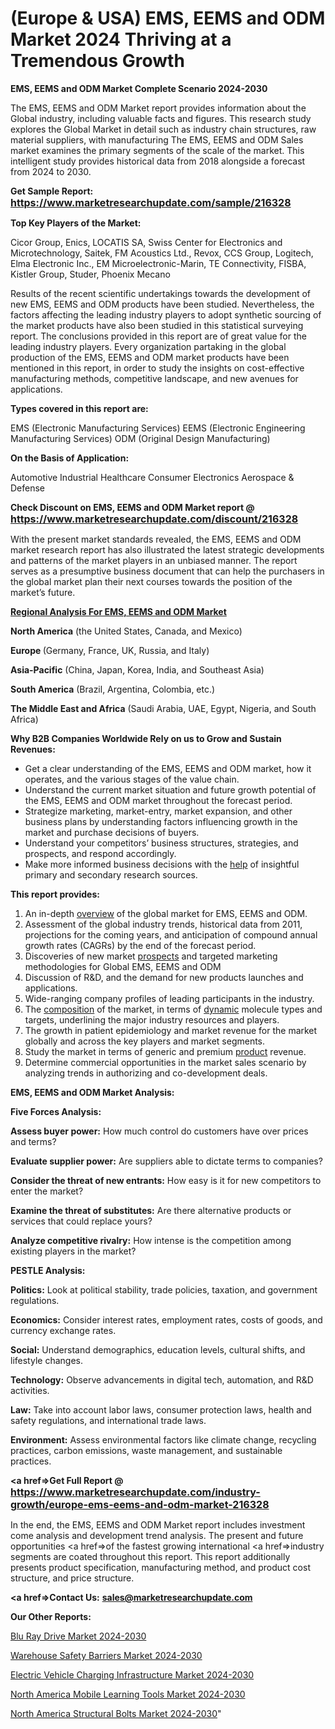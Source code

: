 # (Europe & USA) EMS, EEMS and ODM Market 2024 Thriving at a Tremendous Growth

<strong>EMS, EEMS and ODM Market Complete Scenario 2024-2030</strong>

The EMS, EEMS and ODM Market report provides information about the Global industry, including valuable facts and figures. This research study explores the Global Market in detail such as industry chain structures, raw material suppliers, with manufacturing The EMS, EEMS and ODM Sales market examines the primary segments of the scale of the market. This intelligent study provides historical data from 2018 alongside a forecast from 2024 to 2030.

<strong>Get Sample Report: <a href=https://www.marketresearchupdate.com/sample/216328><font size=3 color=#0000ff>https://www.marketresearchupdate.com/sample/216328</font></a></strong>

<strong>Top Key Players of the Market:</strong>

Cicor Group, Enics, LOCATIS SA, Swiss Center for Electronics and Microtechnology, Saitek, FM Acoustics Ltd., Revox, CCS Group, Logitech, Elma Electronic Inc., EM Microelectronic-Marin, TE Connectivity, FISBA, Kistler Group, Studer, Phoenix Mecano

Results of the recent scientific undertakings towards the development of new EMS, EEMS and ODM products have been studied. Nevertheless, the factors affecting the leading industry players to adopt synthetic sourcing of the market products have also been studied in this statistical surveying report. The conclusions provided in this report are of great value for the leading industry players. Every organization partaking in the global production of the EMS, EEMS and ODM market products have been mentioned in this report, in order to study the insights on cost-effective manufacturing methods, competitive landscape, and new avenues for applications.

<strong>Types covered in this report are: </strong>

EMS (Electronic Manufacturing Services)
EEMS (Electronic Engineering Manufacturing Services)
ODM (Original Design Manufacturing)

<strong>On the Basis of Application:</strong>

Automotive
Industrial
Healthcare
Consumer Electronics
Aerospace & Defense

<strong>Check Discount on EMS, EEMS and ODM Market report @ <a href=https://www.marketresearchupdate.com/discount/216328><font size=3 color=#0000ff>https://www.marketresearchupdate.com/discount/216328</font></a></strong>

With the present market standards revealed, the EMS, EEMS and ODM market research report has also illustrated the latest strategic developments and patterns of the market players in an unbiased manner. The report serves as a presumptive business document that can help the purchasers in the global market plan their next courses towards the position of the market’s future.

<strong><u><b>Regional Analysis For EMS, EEMS and ODM Market</b></u></strong>

<strong><b>North America</b></strong> (the United States, Canada, and Mexico)

<strong><b>Europe </b></strong>(Germany, France, UK, Russia, and Italy)

<strong><b>Asia-Pacific</b></strong> (China, Japan, Korea, India, and Southeast Asia)

<strong><b>South America</b></strong> (Brazil, Argentina, Colombia, etc.)

<strong><b>The Middle East and Africa</b></strong> (Saudi Arabia, UAE, Egypt, Nigeria, and South Africa)

<strong>Why B2B Companies Worldwide Rely on us to Grow and Sustain Revenues:</strong>
<ul>
  <li>Get a clear understanding of the EMS, EEMS and ODM market, how it operates, and the various stages of the value chain.</li>
  <li>Understand the current market situation and future growth potential of the EMS, EEMS and ODM market throughout the forecast period.</li>
  <li>Strategize marketing, market-entry, market expansion, and other business plans by understanding factors influencing growth in the market and purchase decisions of buyers.</li>
  <li>Understand your competitors’ business structures, strategies, and prospects, and respond accordingly.</li>
  <li>Make more informed business decisions with the <a href=ASDF991299>help</a> of insightful primary and secondary research sources.</li>
</ul>
<strong>This report provides:</strong>
<ol>
  <li>An in-depth <a href=>overview</a> of the global market for EMS, EEMS and ODM.</li>
  <li>Assessment of the global industry trends, historical data from 2011, projections for the coming years, and anticipation of compound annual growth rates (CAGRs) by the end of the forecast period.</li>
  <li>Discoveries of new market <a href=>prospects</a> and targeted marketing methodologies for Global EMS, EEMS and ODM</li>
  <li>Discussion of R&amp;D, and the demand for new products launches and applications.</li>
  <li>Wide-ranging company profiles of leading participants in the industry.</li>
  <li>The <a href=ASDF881288>composition</a> of the market, in terms of <a href=>dynamic</a> molecule types and targets, underlining the major industry resources and players.</li>
  <li>The growth in patient epidemiology and market revenue for the market globally and across the key players and market segments.</li>
  <li>Study the market in terms of generic and premium <a href=>product</a> revenue.</li>
  <li>Determine commercial opportunities in the market sales scenario by analyzing trends in authorizing and co-development deals.</li>
</ol>

<strong>EMS, EEMS and ODM Market Analysis:</strong>

<strong>Five Forces Analysis:</strong>

<strong>Assess buyer power:</strong> How much control do customers have over prices and terms?

<strong>Evaluate supplier power:</strong> Are suppliers able to dictate terms to companies?

<strong>Consider the threat of new entrants:</strong> How easy is it for new competitors to enter the market?

<strong>Examine the threat of substitutes:</strong> Are there alternative products or services that could replace yours?

<strong>Analyze competitive rivalry:</strong> How intense is the competition among existing players in the market?

<strong>PESTLE Analysis:</strong>

<strong>Politics:</strong> Look at political stability, trade policies, taxation, and government regulations.

<strong>Economics:</strong> Consider interest rates, employment rates, costs of goods, and currency exchange rates.

<strong>Social:</strong> Understand demographics, education levels, cultural shifts, and lifestyle changes.

<strong>Technology:</strong> Observe advancements in digital tech, automation, and R&D activities.

<strong>Law:</strong> Take into account labor laws, consumer protection laws, health and safety regulations, and international trade laws.

<strong>Environment:</strong> Assess environmental factors like climate change, recycling practices, carbon emissions, waste management, and sustainable practices.

<strong><a href=>Get Full Report</a> @ <a href=https://www.marketresearchupdate.com/industry-growth/europe-ems-eems-and-odm-market-216328><font size=3 color=#0000ff>https://www.marketresearchupdate.com/industry-growth/europe-ems-eems-and-odm-market-216328</font></a></strong>

In the end, the EMS, EEMS and ODM Market report includes investment come analysis and development trend analysis. The present and future opportunities <a href=>of</a> the fastest growing international <a href=>industry</a> segments are coated throughout this report. This report additionally presents product specification, manufacturing method, and product cost structure, and price structure.

<strong><a href=><strong>Contact Us:</strong></a></strong>
<strong>sales@marketresearchupdate.com</strong>

<strong>Our Other Reports:</strong>

<a href=https://www.linkedin.com/pulse/blu-ray-drive-market-2023-trends-new-research-report-size>Blu Ray Drive Market 2024-2030</a>

<a href=https://www.linkedin.com/pulse/warehouse-safety-barriers-market-2023-remarking>Warehouse Safety Barriers Market 2024-2030</a>

<a href=https://www.linkedin.com/pulse/electric-vehicle-charging-infrastructure-market-size-trends>Electric Vehicle Charging Infrastructure Market 2024-2030</a>

<a href=https://www.linkedin.com/pulse/north-america-mobile-learning-tools-market-challenges-zjxlf/>North America Mobile Learning Tools Market 2024-2030</a>

<a href=https://www.linkedin.com/pulse/north-america-structural-bolts-market-statistics-hvdnf/>North America Structural Bolts Market 2024-2030</a>"

